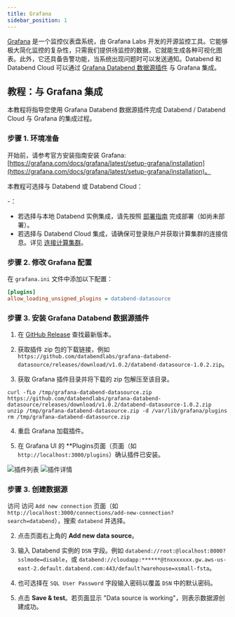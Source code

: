 ```yaml
---
title: Grafana
sidebar_position: 1
---
```


[Grafana](https://grafana.com/) 是一个监控仪表盘系统，由 Grafana Labs 开发的开源监控工具。它能够极大简化监控的复杂性，只需我们提供待监控的数据，它就能生成各种可视化图表。此外，它还具备告警功能，当系统出现问题时可以发送通知。Databend 和 Databend Cloud 可以通过 [Grafana Databend 数据源插件](https://github.com/databendlabs/grafana-databend-datasource) 与 Grafana 集成。

## 教程：与 Grafana 集成

本教程将指导您使用 Grafana Databend 数据源插件完成 Databend / Databend Cloud 与 Grafana 的集成过程。

### 步骤 1. 环境准备

开始前，请参考官方安装指南安装 Grafana: [https://grafana.com/docs/grafana/latest/setup-grafana/installation](https://grafana.com/docs/grafana/latest/setup-grafana/installation)。

本教程可选择与 Databend 或 Databend Cloud：

-：

- 若选择与本地 Databend 实例集成，请先按照 [部署指南](/guides/deploy) 完成部署（如尚未部署）。
- 若选择与 Databend Cloud 集成，请确保可登录账户并获取计算集群的连接信息。详见 [连接计算集群](/guides/cloud/using-databend-cloud/warehouses#connecting)。

### 步骤 2. 修改 Grafana 配置

在 `grafana.ini` 文件中添加以下配置：

```ini
[plugins]
allow_loading_unsigned_plugins = databend-datasource
```

### 步骤 3. 安装 Grafana Databend 数据源插件

1. 在 [GitHub Release](https://github.com/databendlabs/grafana-databend-datasource/releases) 查找最新版本。

2. 获取插件 zip 包的下载链接，例如 `https://github.com/databendlabs/grafana-databend-datasource/releases/download/v1.0.2/databend-datasource-1.0.2.zip`。

3. 获取 Grafana 插件目录并将下载的 zip 包解压至该目录。

```shell
curl -fLo /tmp/grafana-databend-datasource.zip https://github.com/databendlabs/grafana-databend-datasource/releases/download/v1.0.2/databend-datasource-1.0.2.zip
unzip /tmp/grafana-databend-datasource.zip -d /var/lib/grafana/plugins
rm /tmp/grafana-databend-datasource.zip
```

4. 重启 Grafana 加载插件。

5. 在 Grafana UI 的 **Plugins页面（页面（如 `http://localhost:3000/plugins`）确认插件已安装。

![插件列表](/img/integration/grafana-plugins.png)
![插件详情](/img/integration/grafana-plugin-detail.png)

### 步骤 3. 创建数据源

 访问 访问 `Add new connection` 页面（如 `http://localhost:3000/connections/add-new-connection?search=databend`），搜索 `databend` 并选择。

2. 点击页面右上角的 **Add new data source**。

3. 输入 Databend 实例的 `DSN` 字段。例如 `databend://root:@localhost:8000?sslmode=disable`，或 `databend://cloudapp:******@tnxxxxxxx.gw.aws-us-east-2.default.databend.com:443/default?warehouse=xsmall-fsta`。

4. 也可选择在 `SQL User Password` 字段输入密码以覆盖 `DSN` 中的默认密码。

5. 点击 **Save & test**。若页面显示 "Data source is working"，则表示数据源创建成功。
